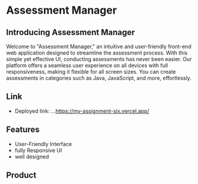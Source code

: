 # Assessment Manager

## Introducing Assessment Manager
Welcome to "Assessment Manager," an intuitive and user-friendly front-end web application designed to streamline the assessment process. With this simple yet effective UI, conducting assessments has never been easier. Our platform offers a seamless user experience on all devices with full responsiveness, making it flexible for all screen sizes. You can create assessments in categories such as Java, JavaScript, and more, effortlessly.

## Link
* Deployed link: ...https://my-assignment-six.vercel.app/

## Features
- User-Friendly Interface 
- fully Responsive UI
- well designed

## Product
